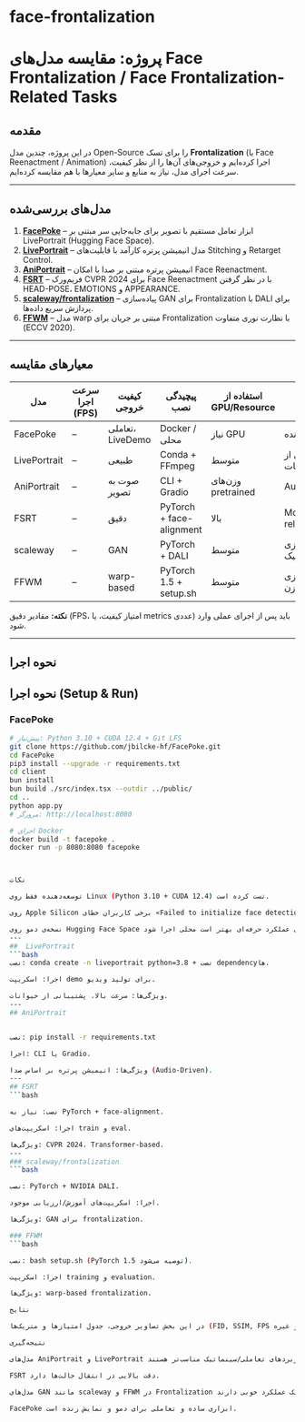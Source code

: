 # face-frontalization
# پروژه: مقایسه مدل‌های Face Frontalization / Face Frontalization-Related Tasks

## مقدمه
در این پروژه، چندین مدل Open-Source را برای تسک **Frontalization** (یا Face Reenactment / Animation) اجرا کرده‌ایم و خروجی‌های آن‌ها را از نظر کیفیت، سرعت اجرای مدل، نیاز به منابع و سایر معیارها با هم مقایسه کرده‌ایم.

---

## مدل‌های بررسی‌شده
1. [**FacePoke**](https://github.com/jbilcke-hf/FacePoke) – ابزار تعامل مستقیم با تصویر برای جابه‌جایی سر مبتنی بر LivePortrait (Hugging Face Space).  
2. [**LivePortrait**](https://github.com/KwaiVGI/LivePortrait) – مدل انیمیشن پرتره کارآمد با قابلیت‌های Stitching و Retarget Control.  
3. [**AniPortrait**](https://github.com/Zejun-Yang/AniPortrait/tree/main) – انیمیشن پرتره مبتنی بر صدا با امکان Face Reenactment.  
4. [**FSRT**](https://github.com/andrerochow/fsrt) – فریم‌ورک CVPR 2024 برای Face Reenactment با در نظر گرفتن HEAD-POSE، EMOTIONS و APPEARANCE.  
5. [**scaleway/frontalization**](https://github.com/scaleway/frontalization) – پیاده‌سازی GAN برای Frontalization با DALI برای پردازش سریع داده‌ها.  
6. [**FFWM**](https://github.com/csyxwei/FFWM) – مدل warp مبتنی بر جریان برای Frontalization با نظارت نوری متفاوت (ECCV 2020).  

---

## معیارهای مقایسه
| مدل              | سرعت اجرا (FPS) | کیفیت خروجی | پیچیدگی نصب          | استفاده از GPU/Resource | نکات خاص |
|------------------|------------------|--------------|----------------------|--------------------------|-----------|
| FacePoke         | –                | تعاملی، LiveDemo | Docker / محلی       | نیاز GPU                 | مناسب تعامل زنده |
| LivePortrait     | –                | طبیعی       | Conda + FFmpeg       | متوسط                    | پشتیبانی از حیوانات |
| AniPortrait      | –                | صوت به تصویر | CLI + Gradio         | وزن‌های pretrained       | Audio-Driven |
| FSRT             | –                | دقیق         | PyTorch + face-alignment | بالا                 | Motion relative/absolute |
| scaleway         | –                | GAN          | PyTorch + DALI       | متوسط                    | پیاده‌سازی GAN کلاسیک |
| FFWM             | –                | warp-based   | PyTorch 1.5 + setup.sh | متوسط                  | مناسب نورپردازی نامتوازن |

**نکته:** مقادیر دقیق (FPS، امتیاز کیفیت، یا metrics عددی) باید پس از اجرای عملی وارد شود.

---

## نحوه اجرا
## نحوه اجرا (Setup & Run)

### FacePoke
```bash
# پیش‌نیاز: Python 3.10 + CUDA 12.4 + Git LFS
git clone https://github.com/jbilcke-hf/FacePoke.git
cd FacePoke
pip3 install --upgrade -r requirements.txt
cd client
bun install
bun build ./src/index.tsx --outdir ../public/
cd ..
python app.py
# مرورگر: http://localhost:8080

# اجرای Docker
docker build -t facepoke .
docker run -p 8080:8080 facepoke



نکات

توسعه‌دهنده فقط روی Linux (Python 3.10 + CUDA 12.4) تست کرده است.

روی Apple Silicon برخی کاربران خطای «Failed to initialize face detection» گزارش داده‌اند.

نسخه‌ی دمو روی Hugging Face Space در دسترس است، اما برای عملکرد حرفه‌ای بهتر است محلی اجرا شود.
---
##  LivePortrait
```bash
نصب: conda create -n liveportrait python=3.8 + نصب dependencyها.

اجرا: اسکریپت demo برای تولید ویدیو.

ویژگی‌ها: سرعت بالا، پشتیبانی از حیوانات.
---
## AniPortrait


نصب: pip install -r requirements.txt

اجرا: CLI یا Gradio.

ویژگی‌ها: انیمیشن پرتره بر اساس صدا (Audio-Driven).
---
## FSRT
```bash

نصب: نیاز به PyTorch + face-alignment.

اجرا: اسکریپت‌های train و eval.

ویژگی‌ها: CVPR 2024، Transformer-based.
---
### scaleway/frontalization
```bash

نصب: PyTorch + NVIDIA DALI.

اجرا: اسکریپت‌های آموزش/ارزیابی موجود.

ویژگی‌ها: GAN برای frontalization.

### FFWM
```bash

نصب: bash setup.sh (PyTorch 1.5 توصیه می‌شود).

اجرا: اسکریپت training و evaluation.

ویژگی‌ها: warp-based frontalization.

نتایج

در این بخش تصاویر خروجی، جدول امتیازها و متریک‌ها (FID, SSIM, FPS و غیره) قرار داده خواهد شد.

نتیجه‌گیری

مدل‌های AniPortrait و LivePortrait برای کاربردهای تعاملی/سینماتیک مناسب‌تر هستند.

FSRT دقت بالایی در انتقال حالت‌ها دارد.

مدل‌های GAN مانند scaleway و FFWM در Frontalization کلاسیک عملکرد خوبی دارند.

FacePoke ابزاری ساده و تعاملی برای دمو و نمایش زنده است.

